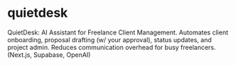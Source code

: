 # quietdesk
QuietDesk: AI Assistant for Freelance Client Management. Automates client onboarding, proposal drafting (w/ your approval), status updates, and project admin. Reduces communication overhead for busy freelancers. (Next.js, Supabase, OpenAI)
